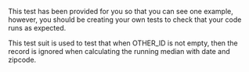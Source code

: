 This test has been provided for you so that you can see one example, however, you should be creating your own tests to check that your code runs as expected.

This test suit is used to test that when OTHER_ID is not empty, then the record is ignored when calculating the running median with date and zipcode.
